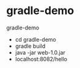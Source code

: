 # gradle-demo
gradle-demo
* cd gradle-demo
* gradle build
* java -jar web-1.0.jar
* localhost:8082/hello
